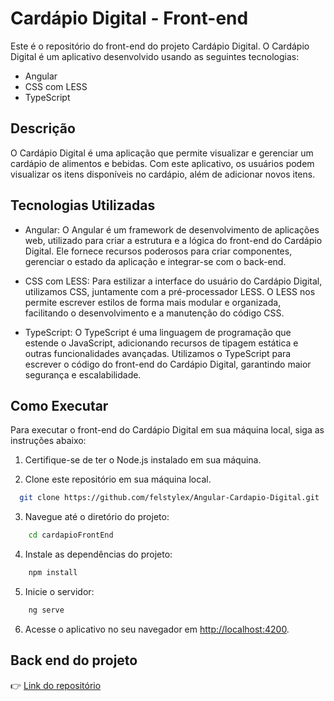 # Cardápio Digital - Front-end

Este é o repositório do front-end do projeto Cardápio Digital. O Cardápio Digital é um aplicativo desenvolvido usando as seguintes tecnologias:

- Angular
- CSS com LESS
- TypeScript

## Descrição

O Cardápio Digital é uma aplicação que permite visualizar e gerenciar um cardápio de alimentos e bebidas. Com este aplicativo, os usuários podem visualizar os itens disponíveis no cardápio, além de adicionar novos itens.

## Tecnologias Utilizadas

- Angular: O Angular é um framework de desenvolvimento de aplicações web, utilizado para criar a estrutura e a lógica do front-end do Cardápio Digital. Ele fornece recursos poderosos para criar componentes, gerenciar o estado da aplicação e integrar-se com o back-end.

- CSS com LESS: Para estilizar a interface do usuário do Cardápio Digital, utilizamos CSS, juntamente com a pré-processador LESS. O LESS nos permite escrever estilos de forma mais modular e organizada, facilitando o desenvolvimento e a manutenção do código CSS.

- TypeScript: O TypeScript é uma linguagem de programação que estende o JavaScript, adicionando recursos de tipagem estática e outras funcionalidades avançadas. Utilizamos o TypeScript para escrever o código do front-end do Cardápio Digital, garantindo maior segurança e escalabilidade.

## Como Executar

Para executar o front-end do Cardápio Digital em sua máquina local, siga as instruções abaixo:

1. Certifique-se de ter o Node.js instalado em sua máquina.

2. Clone este repositório em sua máquina local.
  ```bash
    git clone https://github.com/felstylex/Angular-Cardapio-Digital.git
  ```
3. Navegue até o diretório do projeto:
```bash
    cd cardapioFrontEnd
  ```
4. Instale as dependências do projeto:
```bash
    npm install
  ```
5. Inicie o servidor:
```bash
    ng serve
  ```
6. Acesse o aplicativo no seu navegador em [http://localhost:4200](http://localhost:4200).

## Back end do projeto

👉 [Link do repositório](https://github.com/felstylex/Java-Spring-Boot-Cardapio-Digital)
